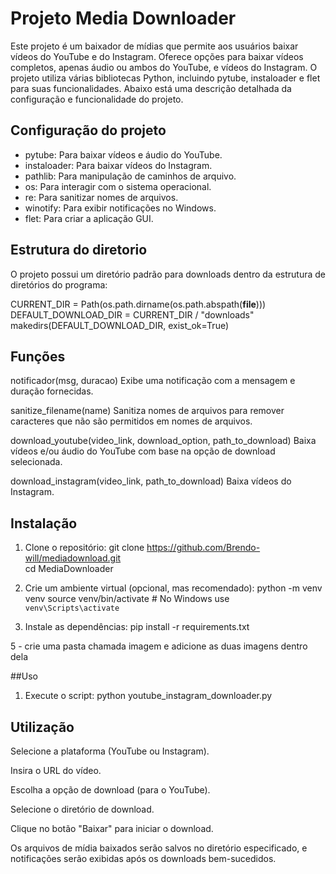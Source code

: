 
# Projeto Media Downloader

Este projeto é um baixador de mídias que permite aos usuários baixar vídeos do YouTube e do Instagram. Oferece opções para baixar vídeos completos, apenas áudio ou ambos do YouTube, e vídeos do Instagram. O projeto utiliza várias bibliotecas Python, incluindo pytube, instaloader e flet para suas funcionalidades. Abaixo está uma descrição detalhada da configuração e funcionalidade do projeto.

## Configuração do projeto

- pytube: Para baixar vídeos e áudio do YouTube.
- instaloader: Para baixar vídeos do Instagram.
- pathlib: Para manipulação de caminhos de arquivo.
- os: Para interagir com o sistema operacional.
- re: Para sanitizar nomes de arquivos.
- winotify: Para exibir notificações no Windows.
- flet: Para criar a aplicação GUI.

## Estrutura do diretorio

O projeto possui um diretório padrão para downloads dentro da estrutura de diretórios do programa:

CURRENT_DIR = Path(os.path.dirname(os.path.abspath(__file__)))
DEFAULT_DOWNLOAD_DIR = CURRENT_DIR / "downloads"
makedirs(DEFAULT_DOWNLOAD_DIR, exist_ok=True)


## Funções

notificador(msg, duracao)
Exibe uma notificação com a mensagem e duração fornecidas.

sanitize_filename(name)
Sanitiza nomes de arquivos para remover caracteres que não são permitidos em nomes de arquivos.

download_youtube(video_link, download_option, path_to_download)
Baixa vídeos e/ou áudio do YouTube com base na opção de download selecionada.

download_instagram(video_link, path_to_download)
Baixa vídeos do Instagram.


## Instalação 

1. Clone o repositório:
git clone https://github.com/Brendo-will/mediadownload.git   
cd MediaDownloader

2. Crie um ambiente virtual (opcional, mas recomendado):
python -m venv venv
source venv/bin/activate # No Windows use `venv\Scripts\activate`

4. Instale as dependências:
pip install -r requirements.txt

5 - crie uma pasta chamada imagem e adicione as duas imagens dentro dela 

##Uso 
1. Execute o script:
python youtube_instagram_downloader.py

## Utilização

Selecione a plataforma (YouTube ou Instagram).

Insira o URL do vídeo.

Escolha a opção de download (para o YouTube).

Selecione o diretório de download.

Clique no botão "Baixar" para iniciar o download.

Os arquivos de mídia baixados serão salvos no diretório especificado, e notificações serão exibidas após os downloads bem-sucedidos.

